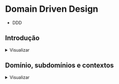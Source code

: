 # Domain Driven Design

- DDD

## Introdução

<details>
  <summary>Visualizar</summary>

- Projetos grandes onde não se tem clareza de tudo

- Clareza do que está desenvolvendo, sem misturar conceitos

- Projeto sustentável, durável a longo prazo

### Ponto de partida do DDD

- teórico, conceitual, princípios

- sw guiado ao **domínio**

- como modelar um sw para entender regras, complexidades

- Eric Evans, livro de 2003 - **filosofia**, exemplos gerais, patterns

- microservices de forma mais independente

- termos com significados diferentes em áreas diferentes da empresa

### Complexidades de um software

- DDD é para casos de projetos de sw complexos

  - não usar em sw de prateleira (soluções que são comercializadas já prontas no mercado, adaptáveis para qlq negócio, sem customizações)

- muitas pessoas envolvidas no projeto com diferentes visões em diferentes contextos, muitas áreas, muitas regras de negócio

- não há como não utilizar técnicas avançadas em projetos com alta complexidade

  - grande parte da complexidade desse tipo de sw NÃO vem da tecnologia, vem da comunicação, separação de contextos, compreensão do negócio

- pessoas

  - inocência x clareza

### Como DDD pode ajudar

- entender com profundidade o **domínio** e **subdomínios** da aplicação

- domínio -> função principal do que será desenvolvido -> **visão geral, mais macro**

- subdomínios -> pedaços, partes do sistema que em conjunto conseguem gerar e agregar valor -> **visão mais detalhada, mais micro**

- linguagem universal entre todos os envolvidos -> **linguagem ubíqua**

  - da especificação a variável

  - cada área da empresa tem seu jargão próprio

- criar **design estratégico** com uso de **Bounded contexts**

  - estratégia de modelagem para criar **contextos**

- criar **design tático** para conseguir mapear e agregar as **entidades e objetos** de valor da aplicação, bem como os **eventos** do domínio

- clareza do que é complexidade de negócio e o que é complexidade técnica

### Resumindo

- "In short, DDD is primarily about modeling a Ubiquitous Language in an explicitly Bounded Context." ([Domain-Driven Design Distilled, Vaughn Vernon](https://www.oreilly.com/library/view/domain-driven-design-distilled/9780134434964/ch02.html)
</details>

## Domínio, subdomínios e contextos

<details>
  <summary>Visualizar</summary>	
	
### Domínio vs subdomínio

- Domain é composto por:

  - **Core Domain** (domínio principal): coração do negócio, diferencial competitivo da empresa

  - **Support subdomain** (subdomínio de suporte): apoiar o domínio, faz com que a operação do domínio seja possível

  - **Generic subdomain** (subdomínio genérico): softwares auxiliares, não tem diferencial competitivo

### Espaço do problema vs espaço da solução

<img src="problemaVsSolucao.png">

### O que é um contexto delimitado

- contexto delimitado -> bounded context

- "A Bounded Context is an explicit boundary within which a domain model exists. Inside the boundary, all terms and phrases of the Ubiquitous Language have a specific meaning, and the model reflects the Language with exactness." (Vaughn Vernon, Implementing Domain-Driven Design)

### Contexto é rei

- **A mesma palavra** ("ticket", por exemplo) terminologias iguais, com **significados diferentes** -> provavelmente estamos em contextos delimitados diferentes

  - Ticket: venda de ingressos

  - Ticket: suporte ao cliente

- Em um monolito -> criar entidades diferentes, criar alguma separação, modularizar o sistema. Sistema precisa trabalhar baseado em contexto

- **Se temos palavras diferentes** e que **significam a mesma coisa**, provavelmente está também em contextos diferentes

### Elementos transversais

- Estão de todos os lados mas com perspectivas diferentes (o "cliente" é o mesmo, mas as perspetivas são diferentes - ingresso x suporte)

  - Cliente: venda de ingressos

    - evento, ticket, local, vendedor

  - Cliente: suporte ao cliente
    - ticket, dúvida, departamento, responsável

- Cuidar na hora de modelar a classe, risco de criar uma classe gigante, os contextos são diferentes, as informações são diferentes
- Na hora de quebrar um monolito para microsserviços tem que reescrever tudo se nao estiver bem delimitado, se estiver em uma única classe servindo todo o sistema

  </details>
